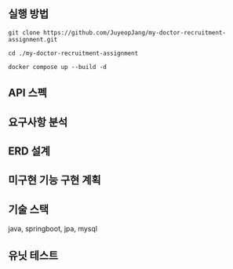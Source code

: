 ## 실행 방법
```shell
git clone https://github.com/JuyeopJang/my-doctor-recruitment-assignment.git
```
```shell
cd ./my-doctor-recruitment-assignment
```
```shell
docker compose up --build -d
```
## API 스펙

## 요구사항 분석

## ERD 설계

## 미구현 기능 구현 계획

## 기술 스택
java, springboot, jpa, mysql

## 유닛 테스트
